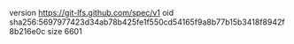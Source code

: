 version https://git-lfs.github.com/spec/v1
oid sha256:5697977423d34ab78b425fe1f550cd54165f9a8b77b15b3418f8942f8b216e0c
size 6601
